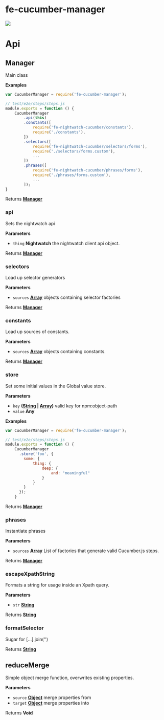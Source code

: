 # fe-cucumber-manager

<img src="https://travis-ci.org/fusion-com-au/fe-cucumber-manager.svg?branch=master">

# Api

## Manager

Main class

**Examples**

```javascript
var CucumberManager = require('fe-cucumber-manager');

// test/e2e/steps/steps.js
module.exports = function () {
	CucumberManager
		.api(this)
		.constants([
			require('fe-nightwatch-cucumber/constants'),
			require('./constants'),
		])
		.selectors([
			require('fe-nightwatch-cucumber/selectors/forms'),
			require('./selectors/forms.custom'),
			...
		])
		.phrases([
			require('fe-nightwatch-cucumber/phrases/forms'),
			require('./phrases/forms.custom'),
			...
		]);
}
```

Returns **[Manager](#manager)** 

### api

Sets the nightwatch api

**Parameters**

-   `thing` **Nightwatch** the nightwatch client api object.

Returns **[Manager](#manager)** 

### selectors

Load up selector generators

**Parameters**

-   `sources` **[Array](https://developer.mozilla.org/en-US/docs/Web/JavaScript/Reference/Global_Objects/Array)** objects containing selector factories

Returns **[Manager](#manager)** 

### constants

Load up sources of constants.

**Parameters**

-   `sources` **[Array](https://developer.mozilla.org/en-US/docs/Web/JavaScript/Reference/Global_Objects/Array)** objects containing constants.

Returns **[Manager](#manager)** 

### store

Set some initial values in the Global value store.

**Parameters**

-   `key` **([String](https://developer.mozilla.org/en-US/docs/Web/JavaScript/Reference/Global_Objects/String) \| [Array](https://developer.mozilla.org/en-US/docs/Web/JavaScript/Reference/Global_Objects/Array))** valid key for npm:object-path
-   `value` **Any** 

**Examples**

```javascript
var CucumberManager = require('fe-cucumber-manager');

// test/e2e/steps/steps.js
module.exports = function () {
	CucumberManager
	  .store('foo', {
	  	some: {
	  		thing: {
	  			deep: {
	  				and: "meaningful"
	  			}
	  		}
	  	}
	  });
	}
```

Returns **[Manager](#manager)** 

### phrases

Instantiate phrases

**Parameters**

-   `sources` **[Array](https://developer.mozilla.org/en-US/docs/Web/JavaScript/Reference/Global_Objects/Array)** List of factories that generate valid Cucumber.js steps.

Returns **[Manager](#manager)** 

### escapeXpathString

Formats a string for usage inside an Xpath query.

**Parameters**

-   `str` **[String](https://developer.mozilla.org/en-US/docs/Web/JavaScript/Reference/Global_Objects/String)** 

Returns **[String](https://developer.mozilla.org/en-US/docs/Web/JavaScript/Reference/Global_Objects/String)** 

### formatSelector

Sugar for [...].join('')

Returns **[String](https://developer.mozilla.org/en-US/docs/Web/JavaScript/Reference/Global_Objects/String)** 

## reduceMerge

Simple object merge function, overwrites existing properties.

**Parameters**

-   `source` **[Object](https://developer.mozilla.org/en-US/docs/Web/JavaScript/Reference/Global_Objects/Object)** merge properties from
-   `target` **[Object](https://developer.mozilla.org/en-US/docs/Web/JavaScript/Reference/Global_Objects/Object)** merge properties into

Returns **Void** 
